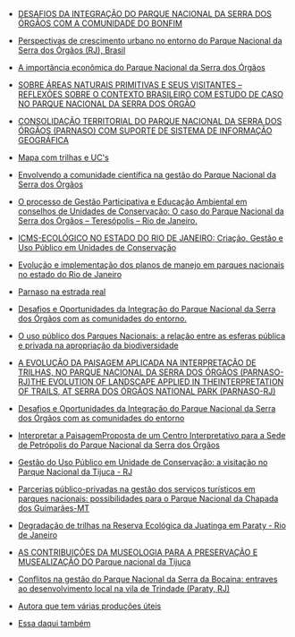 - [DESAFIOS DA INTEGRAÇÃO DO PARQUE NACIONAL DA SERRA DOS ÓRGÃOS COM A COMUNIDADE DO BONFIM](http://pensaracademico.facig.edu.br/index.php/pensaracademico/article/view/7)

- [Perspectivas de crescimento urbano no entorno do Parque Nacional da Serra dos Órgãos (RJ), Brasil](http://www.lasics.uminho.pt/conferences/index.php/CEGOT/XIV_ColoquioIbericoGeografia/paper/view/2122/0)

- [A importância econômica do Parque Nacional da Serra dos Órgãos](https://pantheon.ufrj.br/handle/11422/8882)

- [SOBRE ÁREAS NATURAIS PRIMITIVAS E SEUS VISITANTES – REFLEXÕES SOBRE O CONTEXTO BRASILEIRO COM ESTUDO DE CASO NO PARQUE NACIONAL DA SERRA DOS ÓRGÃO](http://www.unirio.br/estudante/ccbs/ecoturismo/Dissertacao_Mestrado2019.12.4.pdf)

- [CONSOLIDAÇÃO TERRITORIAL DO PARQUE NACIONAL DA 
SERRA DOS ÓRGÃOS (PARNASO) COM SUPORTE DE SISTEMA DE 
INFORMAÇÃO GEOGRÁFICA](http://www.atafona.uerj.br/na/artigos/victorhugo.pdf)

- [Mapa com trilhas e UC's](https://www.google.com/maps/d/u/1/viewer?ll=-22.387295668371987%2C-43.177609&z=11&ltclid=a531aa48-3b9c-44f3-9e8e-79143292b1e3&mid=18UlwZIJ_6Q16xQwoFEKwQ2Xb0LiHIYZl)

- [Envolvendo a comunidade científica na gestão do Parque Nacional da Serra dos Órgãos](https://revistaeletronica.icmbio.gov.br/index.php/BioBR/article/view/443)

- [O processo de Gestão Participativa e Educação Ambiental em conselhos de Unidades de Conservação: O caso do Parque Nacional da Serra dos Órgãos – Teresópolis – Rio de Janeiro.](http://www.ibama.gov.br/sophia/cnia/teses/sultanemmussidissertacaoparte1.pdf)

- [ICMS-ECOLÓGICO NO ESTADO DO RIO DE JANEIRO: 
Criação, Gestão e Uso Público em Unidades de Conservação ](https://www.ie.ufrj.br/images/IE/PPED/Teses/2015/Bruna%20Ran%C3%A7ao%20Conti.pdf)

- [Evolução e implementação dos planos de manejo em parques nacionais no estado do Rio de Janeiro](https://www.scielo.br/j/rarv/a/tq97hvXxR99DY9BcKnSQRFH/?lang=pt)

- [Parnaso na estrada real](http://www.institutoestradareal.com.br/servico/detalhe/atrativo/Parque-Nacional-da-Serra-dos-Orgaos/598)

- [Desafios e Oportunidades da Integração do Parque Nacional da Serra dos Órgãos com as comunidades do entorno.](https://tede.ufrrj.br/jspui/handle/jspui/3674)

- [O uso público dos Parques Nacionais: a relação entre as esferas pública e privada na apropriação da biodiversidade](https://repositorio.unb.br/bitstream/10482/3826/1/2009_CamilaGoncalvesdeOliveiraRodrigues.pdf)

- [A EVOLUÇÃO DA PAISAGEM APLICADA NA INTERPRETAÇÃO DE TRILHAS, NO PARQUE NACIONAL DA SERRA DOS ÓRGÃOS (PARNASO-RJ)THE EVOLUTION OF LANDSCAPE APPLIED IN THEINTERPRETATION OF TRAILS, AT SERRA DOS ÓRGÃOS NATIONAL PARK (PARNASO-RJ)](http://rbciamb.com.br/index.php/Publicacoes_RBCIAMB/article/view/136/103)

- [Desafios e Oportunidades da Integração do Parque Nacional da Serra dos Órgãos com as comunidades do entorno](https://tede.ufrrj.br/jspui/bitstream/jspui/3674/2/2012%20-%20Hamilton%20Francisco%20de%20Souza%20Filho.pdf)

- [Interpretar a PaisagemProposta de um Centro Interpretativo para a Sede de Petrópolis do Parque Nacional da Serra dos Órgãos](https://repositorio-aberto.up.pt/bitstream/10216/117510/2/302829.pdf)

- [Gestão do Uso Público em Unidade de Conservação: a visitação no Parque Nacional da Tijuca - RJ](https://periodicos.unifesp.br/index.php/ecoturismo/article/view/5860)


- [Parcerias público-privadas na gestão dos serviços turísticos em parques nacionais: possibilidades para o Parque Nacional da Chapada dos Guimarães-MT](https://siaiap39.univali.br/repositorio/handle/repositorio/1323)


- [Degradação de trilhas na Reserva Ecológica da Juatinga em Paraty - Rio de Janeiro](https://www.scielo.br/j/ambiagua/a/58ZZZcTnb4MQ46mPrC8gCnw/abstract/?lang=pt)

- [AS CONTRIBUIÇÕES DA MUSEOLOGIA PARA A PRESERVAÇÃO E MUSEALIZAÇÃO DO Parque nacional da Tijuca](http://www.unirio.br/ppg-pmus/copy_of_elisama_beliani.pdf)









- [Conflitos na gestão do Parque Nacional da Serra da Bocaina: entraves ao desenvolvimento local na vila de Trindade (Paraty, RJ)](https://www.scielo.br/j/inter/a/FY4ypZDXJXMs3hLWTdyxW3M/?lang=pt&format=html)






 - [Autora que tem várias produções úteis](http://buscatextual.cnpq.br/buscatextual/visualizacv.do;jsessionid=C17E17802415A5F78A9E1CED2990B557.buscatextual_66)
 - [Essa daqui também](http://buscatextual.cnpq.br/buscatextual/visualizacv.do)


